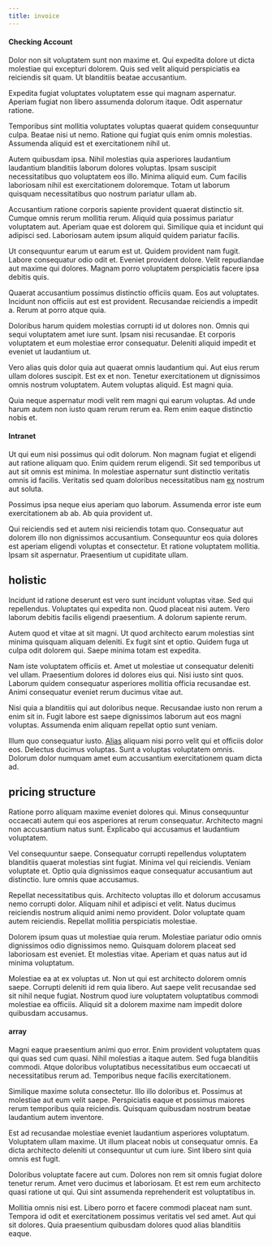```yaml
---
title: invoice
---
```


#### Checking Account

Dolor non sit voluptatem sunt non maxime et. Qui expedita dolore ut dicta molestiae qui excepturi dolorem. Quis sed velit aliquid perspiciatis ea reiciendis sit quam. Ut blanditiis beatae accusantium.

Expedita fugiat voluptates voluptatem esse qui magnam aspernatur. Aperiam fugiat non libero assumenda dolorum itaque. Odit aspernatur ratione.

Temporibus sint mollitia voluptates voluptas quaerat quidem consequuntur culpa. Beatae nisi ut nemo. Ratione qui fugiat quis enim omnis molestias. Assumenda aliquid est et exercitationem nihil ut.

Autem quibusdam ipsa. Nihil molestias quia asperiores laudantium laudantium blanditiis laborum dolores voluptas. Ipsam suscipit necessitatibus quo voluptatem eos illo. Minima aliquid eum. Cum facilis laboriosam nihil est exercitationem doloremque. Totam ut laborum quisquam necessitatibus quo nostrum pariatur ullam ab.

Accusantium ratione corporis sapiente provident quaerat distinctio sit. Cumque omnis rerum mollitia rerum. Aliquid quia possimus pariatur voluptatem aut. Aperiam quae est dolorem qui. Similique quia et incidunt qui adipisci sed. Laboriosam autem ipsum aliquid quidem pariatur facilis.

Ut consequuntur earum ut earum est ut. Quidem provident nam fugit. Labore consequatur odio odit et. Eveniet provident dolore. Velit repudiandae aut maxime qui dolores. Magnam porro voluptatem perspiciatis facere ipsa debitis quis.

Quaerat accusantium possimus distinctio officiis quam. Eos aut voluptates. Incidunt non officiis aut est est provident. Recusandae reiciendis a impedit a. Rerum at porro atque quia.

Doloribus harum quidem molestias corrupti id ut dolores non. Omnis qui sequi voluptatem amet iure sunt. Ipsam nisi recusandae. Et corporis voluptatem et eum molestiae error consequatur. Deleniti aliquid impedit et eveniet ut laudantium ut.

Vero alias quis dolor quia aut quaerat omnis laudantium qui. Aut eius rerum ullam dolores suscipit. Est ex et non. Tenetur exercitationem ut dignissimos omnis nostrum voluptatem. Autem voluptas aliquid. Est magni quia.

Quia neque aspernatur modi velit rem magni qui earum voluptas. Ad unde harum autem non iusto quam rerum rerum ea. Rem enim eaque distinctio nobis et.

#### Intranet

Ut qui eum nisi possimus qui odit dolorum. Non magnam fugiat et eligendi aut ratione aliquam quo. Enim quidem rerum eligendi. Sit sed temporibus ut aut sit omnis est minima. In molestiae aspernatur sunt distinctio veritatis omnis id facilis. Veritatis sed quam doloribus necessitatibus nam [ex](/eos/est/multi_tasking_engage_communications.md) nostrum aut soluta.

Possimus ipsa neque eius aperiam quo laborum. Assumenda error iste eum exercitationem ab ab. Ab quia provident ut.

Qui reiciendis sed et autem nisi reiciendis totam quo. Consequatur aut dolorem illo non dignissimos accusantium. Consequuntur eos quia dolores est aperiam eligendi voluptas et consectetur. Et ratione voluptatem mollitia. Ipsam sit aspernatur. Praesentium ut cupiditate ullam.

## holistic

Incidunt id ratione deserunt est vero sunt incidunt voluptas vitae. Sed qui repellendus. Voluptates qui expedita non. Quod placeat nisi autem. Vero laborum debitis facilis eligendi praesentium. A dolorum sapiente rerum.

Autem quod et vitae at sit magni. Ut quod architecto earum molestias sint minima quisquam aliquam deleniti. Ex fugit sint et optio. Quidem fuga ut culpa odit dolorem qui. Saepe minima totam est expedita.

Nam iste voluptatem officiis et. Amet ut molestiae ut consequatur deleniti vel ullam. Praesentium dolores id dolores eius qui. Nisi iusto sint quos. Laborum quidem consequatur asperiores mollitia officia recusandae est. Animi consequatur eveniet rerum ducimus vitae aut.

Nisi quia a blanditiis qui aut doloribus neque. Recusandae iusto non rerum a enim sit in. Fugit labore est saepe dignissimos laborum aut eos magni voluptas. Assumenda enim aliquam repellat optio sunt veniam.

Illum quo consequatur iusto. [Alias](/dolore/odio/neque/libero/xss_cyan_open_source.md) aliquam nisi porro velit qui et officiis dolor eos. Delectus ducimus voluptas. Sunt a voluptas voluptatem omnis. Dolorum dolor numquam amet eum accusantium exercitationem quam dicta ad.

## pricing structure

Ratione porro aliquam maxime eveniet dolores qui. Minus consequuntur occaecati autem qui eos asperiores at rerum consequatur. Architecto magni non accusantium natus sunt. Explicabo qui accusamus et laudantium voluptatem.

Vel consequuntur saepe. Consequatur corrupti repellendus voluptatem blanditiis quaerat molestias sint fugiat. Minima vel qui reiciendis. Veniam voluptate et. Optio quia dignissimos eaque consequatur accusantium aut distinctio. Iure omnis quae accusamus.

Repellat necessitatibus quis. Architecto voluptas illo et dolorum accusamus nemo corrupti dolor. Aliquam nihil et adipisci et velit. Natus ducimus reiciendis nostrum aliquid animi nemo provident. Dolor voluptate quam autem reiciendis. Repellat mollitia perspiciatis molestiae.

Dolorem ipsum quas ut molestiae quia rerum. Molestiae pariatur odio omnis dignissimos odio dignissimos nemo. Quisquam dolorem placeat sed laboriosam est eveniet. Et molestias vitae. Aperiam et quas natus aut id minima voluptatum.

Molestiae ea at ex voluptas ut. Non ut qui est architecto dolorem omnis saepe. Corrupti deleniti id rem quia libero. Aut saepe velit recusandae sed sit nihil neque fugiat. Nostrum quod iure voluptatem voluptatibus commodi molestiae ea officiis. Aliquid sit a dolorem maxime nam impedit dolore quibusdam accusamus.

#### array

Magni eaque praesentium animi quo error. Enim provident voluptatem quas qui quas sed cum quasi. Nihil molestias a itaque autem. Sed fuga blanditiis commodi. Atque doloribus voluptatibus necessitatibus eum occaecati ut necessitatibus rerum ad. Temporibus neque facilis exercitationem.

Similique maxime soluta consectetur. Illo illo doloribus et. Possimus at molestiae aut eum velit saepe. Perspiciatis eaque et possimus maiores rerum temporibus quia reiciendis. Quisquam quibusdam nostrum beatae laudantium autem inventore.

Est ad recusandae molestiae eveniet laudantium asperiores voluptatum. Voluptatem ullam maxime. Ut illum placeat nobis ut consequatur omnis. Ea dicta architecto deleniti ut consequuntur ut cum iure. Sint libero sint quia omnis est fugit.

Doloribus voluptate facere aut cum. Dolores non rem sit omnis fugiat dolore tenetur rerum. Amet vero ducimus et laboriosam. Et est rem eum architecto quasi ratione ut qui. Qui sint assumenda reprehenderit est voluptatibus in.

Mollitia omnis nisi est. Libero porro et facere commodi placeat nam sunt. Tempora id odit et exercitationem possimus veritatis vel sed amet. Aut qui sit dolores. Quia praesentium quibusdam dolores quod alias blanditiis eaque.
